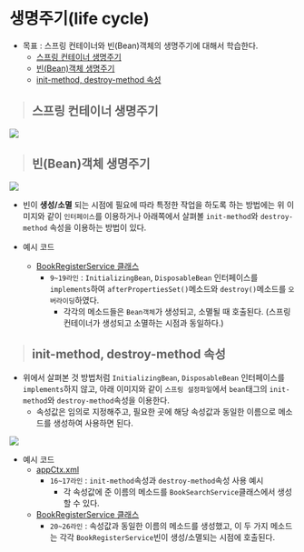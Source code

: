 # 생명주기(life cycle)

+ 목표 : 스프링 컨테이너와 빈(Bean)객체의 생명주기에 대해서 학습한다.
    + [스프링 컨테이너 생명주기]()
    + [빈(Bean)객체 생명주기]()
    + [init-method, destroy-method 속성]()

> ## 스프링 컨테이너 생명주기

<img src="img1">

> ## 빈(Bean)객체 생명주기

<img src="img2">

+ 빈이 **생성/소멸** 되는 시점에 필요에 따라 특정한 작업을 하도록 하는 방법에는 위 이미지와 같이 `인터페이스`를 이용하거나 아래쪽에서 살펴볼 `init-method`와 `destroy-method` 속성을 이용하는 방법이 있다.

+ 예시 코드
    + [BookRegisterService 클래스]()
        + `9~19라인` : `InitializingBean`, `DisposableBean` 인터페이스를 `implements`하여 `afterPropertiesSet()`메소드와 `destroy()`메소드를 `오버라이딩`하였다.
            + 각각의 메소드들은 `Bean객체`가 생성되고, 소멸될 때 호출된다. (스프링 컨테이너가 생성되고 소멸하는 시점과 동일하다.)

> ## init-method, destroy-method 속성

+ 위에서 살펴본 것 방법처럼 `InitializingBean`, `DisposableBean` 인터페이스를 `implements`하지 않고, 아래 이미지와 같이 `스프링 설정파일`에서 `bean`태그의 `init-method`와 `destroy-method`속성을 이용한다.         
    + 속성값은 임의로 지정해주고, 필요한 곳에 해당 속성값과 동일한 이름으로 메소드를 생성하여 사용하면 된다.

<img src="img3">

+ 예시 코드
    + [appCtx.xml]()
        + `16~17라인` : `init-method`속성과 `destroy-method`속성 사용 예시
            + 각 속성값에 준 이름의 메소드를 `BookSearchService`클래스에서 생성할 수 있다.
    + [BookRegisterService 클래스]()
        + `20~26라인` : 속성값과 동일한 이름의 메소드를 생성했고, 이 두 가지 메소드는 각각 `BookRegisterService`빈이 생성/소멸되는 시점에 호출된다.

